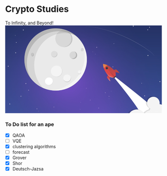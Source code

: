 # Crypto Studies
To Infinity, and Beyond!
![To Infinity, and Beyond!](./image/moon.png)

### To Do list for an ape
- [x] QAOA
- [ ] VQE
- [x] clustering algorithms
- [ ] forecast
- [x] Grover
- [x] Shor
- [x] Deutsch-Jazsa